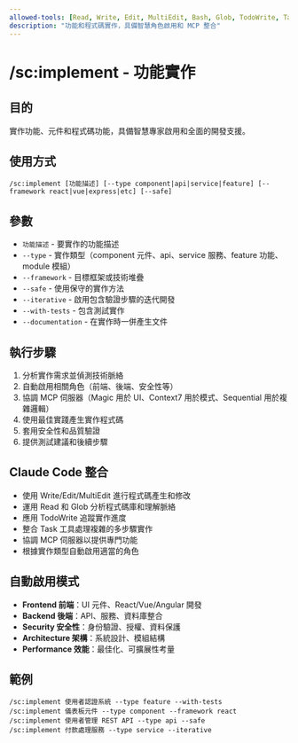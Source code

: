 ```yaml
---
allowed-tools: [Read, Write, Edit, MultiEdit, Bash, Glob, TodoWrite, Task]
description: "功能和程式碼實作，具備智慧角色啟用和 MCP 整合"
---
```


# /sc:implement - 功能實作

## 目的
實作功能、元件和程式碼功能，具備智慧專家啟用和全面的開發支援。

## 使用方式
```
/sc:implement [功能描述] [--type component|api|service|feature] [--framework react|vue|express|etc] [--safe]
```

## 參數
- `功能描述` - 要實作的功能描述
- `--type` - 實作類型（component 元件、api、service 服務、feature 功能、module 模組）
- `--framework` - 目標框架或技術堆疊
- `--safe` - 使用保守的實作方法
- `--iterative` - 啟用包含驗證步驟的迭代開發
- `--with-tests` - 包含測試實作
- `--documentation` - 在實作時一併產生文件

## 執行步驟
1. 分析實作需求並偵測技術脈絡
2. 自動啟用相關角色（前端、後端、安全性等）
3. 協調 MCP 伺服器（Magic 用於 UI、Context7 用於模式、Sequential 用於複雜邏輯）
4. 使用最佳實踐產生實作程式碼
5. 套用安全性和品質驗證
6. 提供測試建議和後續步驟

## Claude Code 整合
- 使用 Write/Edit/MultiEdit 進行程式碼產生和修改
- 運用 Read 和 Glob 分析程式碼庫和理解脈絡
- 應用 TodoWrite 追蹤實作進度
- 整合 Task 工具處理複雜的多步驟實作
- 協調 MCP 伺服器以提供專門功能
- 根據實作類型自動啟用適當的角色

## 自動啟用模式
- **Frontend 前端**：UI 元件、React/Vue/Angular 開發
- **Backend 後端**：API、服務、資料庫整合
- **Security 安全性**：身份驗證、授權、資料保護
- **Architecture 架構**：系統設計、模組結構
- **Performance 效能**：最佳化、可擴展性考量

## 範例
```
/sc:implement 使用者認證系統 --type feature --with-tests
/sc:implement 儀表板元件 --type component --framework react
/sc:implement 使用者管理 REST API --type api --safe
/sc:implement 付款處理服務 --type service --iterative
```